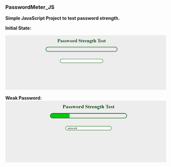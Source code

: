 ### <p align="center" style="color: red; font-weight: bold font-size: 30px;"  >

### PasswordMeter_JS

</p>

**Simple JavaScript Project to test password strength.**

**Initial State:**

![Intial Loading page](src/media/1.png)

**Weak Password:**
![Weak Password](src/media/2.png)
